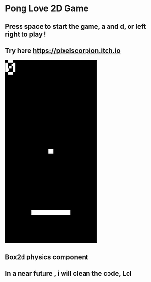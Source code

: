 # Pong Love 2D Game
## Press space to start the game, a and d, or left right to play !
## Try here https://pixelscorpion.itch.io
![alt image](https://github.com/Lu1s-Fr4nc1sc0/LuaPong/blob/main/img/game.png)
## Box2d physics component
## In a near future , i will clean the code, Lol 
